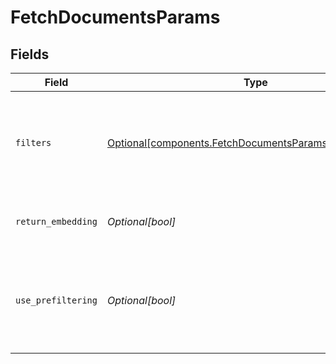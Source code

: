 # FetchDocumentsParams


## Fields

| Field                                                                                                                                                    | Type                                                                                                                                                     | Required                                                                                                                                                 | Description                                                                                                                                              |
| -------------------------------------------------------------------------------------------------------------------------------------------------------- | -------------------------------------------------------------------------------------------------------------------------------------------------------- | -------------------------------------------------------------------------------------------------------------------------------------------------------- | -------------------------------------------------------------------------------------------------------------------------------------------------------- |
| `filters`                                                                                                                                                | [Optional[components.FetchDocumentsParamsHaystackFilters]](../../models/shared/fetchdocumentsparamshaystackfilters.md)                                   | :heavy_minus_sign:                                                                                                                                       | Filters you can use to narrow down the search. For more information, see [metadata filtering](https://docs.haystack.deepset.ai/docs/metadata-filtering). |
| `return_embedding`                                                                                                                                       | *Optional[bool]*                                                                                                                                         | :heavy_minus_sign:                                                                                                                                       | Returns vector representations of the documents.                                                                                                         |
| `use_prefiltering`                                                                                                                                       | *Optional[bool]*                                                                                                                                         | :heavy_minus_sign:                                                                                                                                       | Specifies if documents should be prefiltered in the document store instead of within the retriever.                                                      |
